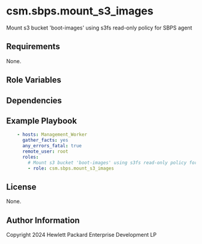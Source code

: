 csm.sbps.mount_s3_images
========================

Mount s3 bucket 'boot-images' using s3fs read-only policy for SBPS agent

Requirements
------------

None.

Role Variables
--------------

Dependencies
------------

Example Playbook
----------------

```yaml
    - hosts: Management_Worker
      gather_facts: yes
      any_errors_fatal: true
      remote_user: root
      roles:
        # Mount s3 bucket 'boot-images' using s3fs read-only policy for SBPS agent
        - role: csm.sbps.mount_s3_images
```

License
-------
None.

Author Information
------------------

Copyright 2024 Hewlett Packard Enterprise Development LP
